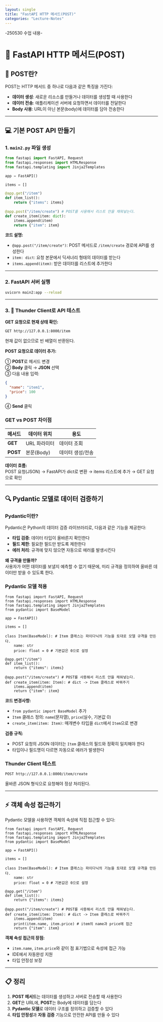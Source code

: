 ```yaml
---
layout: single
title: "FastAPI HTTP 메서드(POST)"
categories: "Lecture-Notes"
---
```


-250530 수업 내용-
# 🚀 FastAPI HTTP 메서드(POST)

## 📝 POST란?

POST는 HTTP 메서드 중 하나로 다음과 같은 특징을 가진다:

- **데이터 생성**: 새로운 리소스를 만들거나 데이터를 생성할 때 사용한다
- **데이터 전송**: 애플리케이션 서버에 요청하면서 데이터를 전달한다
- **Body 사용**: URL이 아닌 본문(body)에 데이터를 담아 전송한다

---

## 💻 기본 POST API 만들기

### 1. `main2.py` 파일 생성

```python
from fastapi import FastAPI, Request
from fastapi.responses import HTMLResponse
from fastapi.templating import Jinja2Templates

app = FastAPI()

items = [] 

@app.get("/item")
def item_list():
    return {"items": items}
    
@app.post("/item/create") # POST를 사용해서 리스트 안을 채워넣는다.
def create_item(item: dict):
    items.append(item)
    return {"item": item}
```

**코드 설명:**
- `@app.post("/item/create")`: POST 메서드로 `/item/create` 경로에 API를 생성한다
- `item: dict`: 요청 본문에서 딕셔너리 형태의 데이터를 받는다
- `items.append(item)`: 받은 데이터를 리스트에 추가한다

---

### 2. FastAPI 서버 실행

```bash
uvicorn main2:app --reload
```

---

### 3. 🧪 Thunder Client로 API 테스트

**GET 요청으로 현재 상태 확인:**
```
GET http://127.0.0.1:8000/item
```
현재 값이 없으므로 빈 배열이 반환된다.

**POST 요청으로 데이터 추가:**

①  **POST**로 메서드 변경  
②  **Body** 클릭 → **JSON** 선택    
③  다음 내용 입력:
   ```json
   {
     "name": "item1",
     "price": 100
   }
```
④  **Send** 클릭

### GET vs POST 차이점

| 메서드 | 데이터 위치 | 용도 |
|--------|-------------|------|
| **GET** | URL 파라미터 | 데이터 조회 |
| **POST** | 본문(Body) | 데이터 생성/전송 |

**데이터 흐름:**  
POST 요청(JSON) → FastAPI가 dict로 변환 → items 리스트에 추가 → GET 요청으로 확인

---

## 🔍 Pydantic 모델로 데이터 검증하기

### Pydantic이란?

Pydantic은 Python의 데이터 검증 라이브러리로, 다음과 같은 기능을 제공한다:

- **타입 검증**: 데이터 타입이 올바른지 확인한다
- **필드 제한**: 필요한 필드만 받도록 제한한다  
- **에러 처리**: 규격에 맞지 않으면 자동으로 에러를 발생시킨다

**왜 규격을 만들까?**  
사용자가 어떤 데이터를 보낼지 예측할 수 없기 때문에, 미리 규격을 정의하여 올바른 데이터만 받을 수 있도록 한다.

### Pydantic 모델 적용

```
from fastapi import FastAPI, Request
from fastapi.responses import HTMLResponse
from fastapi.templating import Jinja2Templates
from pydantic import BaseModel 

app = FastAPI()

items = [] 

class Item(BaseModel): # Item 클래스는 파이다닉의 기능을 토대로 모델 규격을 만든다. 
    name: str
    price: float = 0 # 기본값은 0으로 설정

@app.get("/item")
def item_list():
    return {"items": items}
    
@app.post("/item/create") # POST를 사용해서 리스트 안을 채워넣는다.
def create_item(item: Item): # dict -> Item 클래스로 바꿔주기
    items.append(item)
    return {"item": item}
```

**코드 변경사항:**
- `from pydantic import BaseModel` 추가
- `Item` 클래스 정의: `name`(문자열), `price`(실수, 기본값 0)  
- `create_item(item: Item)`: 매개변수 타입을 `dict`에서 `Item`으로 변경

**검증 규칙:**
- POST 요청의 JSON 데이터는 `Item` 클래스의 필드와 정확히 일치해야 한다
- 타입이나 필드명이 다르면 자동으로 에러가 발생한다

### Thunder Client 테스트

```
POST http://127.0.0.1:8000/item/create
```

올바른 JSON 형식으로 요청해야 정상 처리된다.

---

## ⚡ 객체 속성 접근하기

Pydantic 모델을 사용하면 객체의 속성에 직접 접근할 수 있다:

```
from fastapi import FastAPI, Request
from fastapi.responses import HTMLResponse
from fastapi.templating import Jinja2Templates
from pydantic import BaseModel 

app = FastAPI()

items = [] 

class Item(BaseModel): # Item 클래스는 파이다닉의 기능을 토대로 모델 규격을 만든다. 
    name: str
    price: float = 0 # 기본값은 0으로 설정

@app.get("/item")
def item_list():
    return {"items": items}
    
@app.post("/item/create") # POST를 사용해서 리스트 안을 채워넣는다.
def create_item(item: Item): # dict -> Item 클래스로 바꿔주기
    items.append(item)
    print(item.name, item.price) # item의 name과 price에 접근 
    return {"item": item}
```

**객체 속성 접근의 장점:**
- `item.name`, `item.price`와 같이 점 표기법으로 속성에 접근 가능
- IDE에서 자동완성 지원
- 타입 안정성 보장

---

## 📋 정리

1. **POST 메서드**는 데이터를 생성하고 서버로 전송할 때 사용한다
2. **GET**은 URL에, **POST**는 Body에 데이터를 담는다  
3. **Pydantic 모델**로 데이터 구조를 정의하고 검증할 수 있다
4. **타입 안정성**과 **자동 검증** 기능으로 안전한 API를 만들 수 있다
